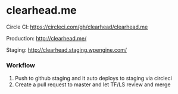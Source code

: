 # clearhead.me

Circle CI: https://circleci.com/gh/clearhead/clearhead.me

Production: http://clearhead.me/

Staging: http://clearhead.staging.wpengine.com/

### Workflow

1. Push to github staging and it auto deploys to staging via circleci
2. Create a pull request to master and let TF/LS review and merge
